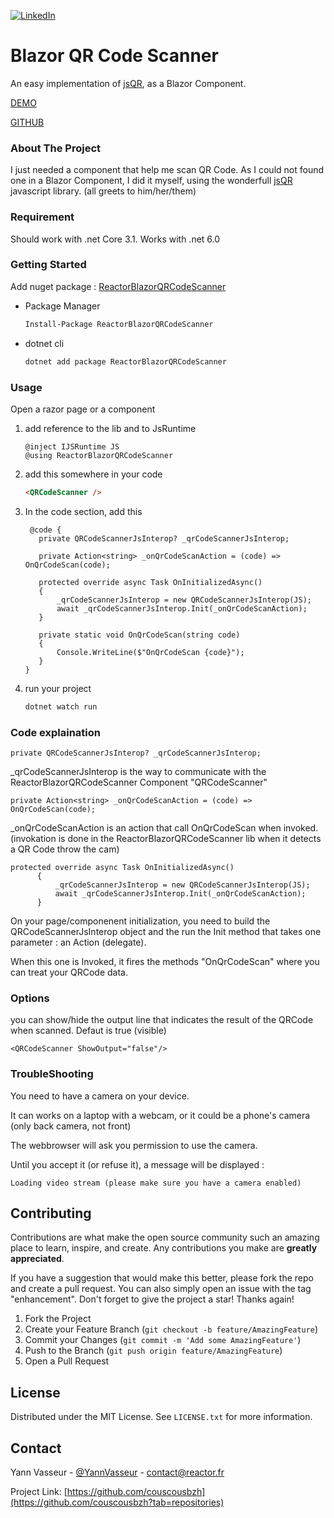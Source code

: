 <!-- [![Contributors][contributors-shield]][contributors-url]
[![Forks][forks-shield]][forks-url]
[![Stargazers][stars-shield]][stars-url]
[![Issues][issues-shield]][issues-url]
[![MIT License][license-shield]][license-url] -->

[![LinkedIn][linkedin-shield]][linkedin-url]

<!-- PROJECT -->

# Blazor QR Code Scanner

An easy implementation of [jsQR](https://github.com/cozmo/jsQR), as a Blazor Component.

[DEMO](https://blazordemo.reactor.fr/sample/QRCode)

[GITHUB](https://github.com/YannVasseur35/ReactorBlazorQRCodeScanner)

<!-- ABOUT THE PROJECT -->

### About The Project

I just needed a component that help me scan QR Code. As I could not found one in a Blazor Component, I did it myself, using the wonderfull [jsQR](https://github.com/cozmo/jsQR) javascript library. (all greets to him/her/them)

### Requirement

Should work with .net Core 3.1. Works with .net 6.0

### Getting Started

Add nuget package : [ReactorBlazorQRCodeScanner](https://www.nuget.org/packages/ReactorBlazorQRCodeScanner/)

- Package Manager
  ```sh
  Install-Package ReactorBlazorQRCodeScanner
  ```
- dotnet cli
  ```sh
  dotnet add package ReactorBlazorQRCodeScanner
  ```

### Usage

Open a razor page or a component

1. add reference to the lib and to JsRuntime
   ```dotnet
   @inject IJSRuntime JS
   @using ReactorBlazorQRCodeScanner
   ```
2. add this somewhere in your code
   ```html
   <QRCodeScanner />
   ```
3. In the code section, add this

   ```dotnet
    @code {
      private QRCodeScannerJsInterop? _qrCodeScannerJsInterop;

      private Action<string> _onQrCodeScanAction = (code) => OnQrCodeScan(code);

      protected override async Task OnInitializedAsync()
      {
          _qrCodeScannerJsInterop = new QRCodeScannerJsInterop(JS);
          await _qrCodeScannerJsInterop.Init(_onQrCodeScanAction);
      }

      private static void OnQrCodeScan(string code)
      {
          Console.WriteLine($"OnQrCodeScan {code}");
      }
   }
   ```

4. run your project
   ```sh
   dotnet watch run
   ```

### Code explaination

```dotnet
private QRCodeScannerJsInterop? _qrCodeScannerJsInterop;
```

\_qrCodeScannerJsInterop is the way to communicate with the ReactorBlazorQRCodeScanner Component "QRCodeScanner"

```dotnet
private Action<string> _onQrCodeScanAction = (code) => OnQrCodeScan(code);
```

\_onQrCodeScanAction is an action that call OnQrCodeScan when invoked. (invokation is done in the ReactorBlazorQRCodeScanner lib when it detects a QR Code throw the cam)

```dotnet
protected override async Task OnInitializedAsync()
      {
          _qrCodeScannerJsInterop = new QRCodeScannerJsInterop(JS);
          await _qrCodeScannerJsInterop.Init(_onQrCodeScanAction);
      }
```

On your page/componenent initialization, you need to build the QRCodeScannerJsInterop object and the run the Init method that takes one parameter : an Action (delegate).

When this one is Invoked, it fires the methods "OnQrCodeScan" where you can treat your QRCode data.

### Options

you can show/hide the output line that indicates the result of the QRCode when scanned. Defaut is true (visible)

```dotnet
<QRCodeScanner ShowOutput="false"/>
```

### TroubleShooting

You need to have a camera on your device.

It can works on a laptop with a webcam, or it could be a phone's camera (only back camera, not front)

The webbrowser will ask you permission to use the camera.

Until you accept it (or refuse it), a message will be displayed :

```text
Loading video stream (please make sure you have a camera enabled)
```

 <!-- CONTRIBUTING -->

## Contributing

Contributions are what make the open source community such an amazing place to learn, inspire, and create. Any contributions you make are **greatly appreciated**.

If you have a suggestion that would make this better, please fork the repo and create a pull request. You can also simply open an issue with the tag "enhancement".
Don't forget to give the project a star! Thanks again!

1. Fork the Project
2. Create your Feature Branch (`git checkout -b feature/AmazingFeature`)
3. Commit your Changes (`git commit -m 'Add some AmazingFeature'`)
4. Push to the Branch (`git push origin feature/AmazingFeature`)
5. Open a Pull Request

<!-- LICENSE -->

## License

Distributed under the MIT License. See `LICENSE.txt` for more information.

<!-- CONTACT -->

## Contact

Yann Vasseur - [@YannVasseur](https://twitter.com/YannVasseur) - contact@reactor.fr

Project Link: [https://github.com/couscousbzh](https://github.com/couscousbzh?tab=repositories)

<!-- MARKDOWN LINKS & IMAGES -->
<!-- https://www.markdownguide.org/basic-syntax/#reference-style-links -->

<!--
[contributors-shield]: https://img.shields.io/github/contributors/othneildrew/Best-README-Template.svg?style=for-the-badge
[contributors-url]: https://github.com/othneildrew/Best-README-Template/graphs/contributors
[forks-shield]: https://img.shields.io/github/forks/othneildrew/Best-README-Template.svg?style=for-the-badge
[forks-url]: https://github.com/othneildrew/Best-README-Template/network/members
[stars-shield]: https://img.shields.io/github/stars/othneildrew/Best-README-Template.svg?style=for-the-badge
[stars-url]: https://github.com/othneildrew/Best-README-Template/stargazers
[issues-shield]: https://img.shields.io/github/issues/othneildrew/Best-README-Template.svg?style=for-the-badge
[issues-url]: https://github.com/othneildrew/Best-README-Template/issues
[license-shield]: https://img.shields.io/github/license/othneildrew/Best-README-Template.svg?style=for-the-badge
[license-url]: https://github.com/othneildrew/Best-README-Template/blob/master/LICENSE.txt
[linkedin-shield]: https://img.shields.io/badge/-LinkedIn-black.svg?style=for-the-badge&logo=linkedin&colorB=555
[linkedin-url]: https://linkedin.com/in/othneildrew
[product-screenshot]: images/screenshot.png

-->

[linkedin-shield]: https://img.shields.io/badge/-LinkedIn-black.svg?style=for-the-badge&logo=linkedin&colorB=555
[linkedin-url]: https://www.linkedin.com/in/yannvasseur/
[product-screenshot]: images/screenshot.png
